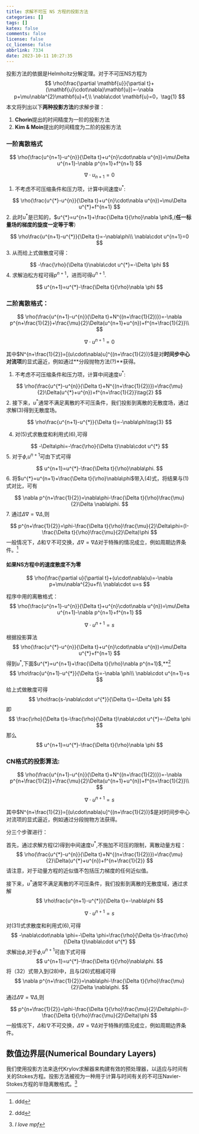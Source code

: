 ```yaml
---
title: 求解不可压 NS 方程的投影方法
categories: []
tags: []
katex: false
comments: false
license: false
cc_license: false
abbrlink: 7334
date: 2023-10-11 10:27:35
---
```


投影方法的依据是Helmholtz分解定理。对于不可压NS方程为
$$
\rho(\frac{\partial \mathbf{u}}{\partial t}+(\mathbf{u}\cdot\nabla)\mathbf{u})=-\nabla p+\mu\nabla^{2}\mathbf{u}+f,\\
\nabla\cdot \mathbf{u}=0，\tag{1}
$$
本文将列出以下**两种投影方法**的求解步骤：

1. **Chorin**提出的时间精度为一阶的投影方法
2. **Kim & Moin**提出的时间精度为二阶的投影方法



<!--more-->




### 一阶离散格式

$$
\rho(\frac{u^{n+1}-u^{n}}{\Delta t}+u^{n}\cdot\nabla u^{n})=\mu\Delta u^{n+1}-\nabla p^{n+1}+f^{n+1}
$$

$$
\nabla\cdot u_{n+1}=0
$$

1. 不考虑不可压缩条件和压力项，计算中间速度$u^{*}$:

$$
\rho(\frac{u^{*}-u^{n}}{\Delta t}+u^{n}\cdot\nabla u^{n})=\mu\Delta u^{*}+f^{n+1}
$$
2. 此时$u^{*}$是已知的，$u^{*}=u^{n+1}+\frac{\Delta t}{\rho}\nabla \phi$,(**任一标量场的梯度的旋度一定等于零**）

$$
\rho\frac{u^{n+1}-u^{*}}{\Delta t}=-\nabla\phi\\
\nabla\cdot u^{n+1}=0
$$
3. 从而给上式做散度可得：

$$
-\frac{\rho}{\Delta t}\nabla\cdot u^{*}=-\Delta \phi
$$
4. 求解泊松方程可得$p^{n+1}$，进而可得$u^{n+1}$.

$$
u^{n+1}=u^{*}-\frac{\Delta t}{\rho}\nabla \phi
$$
### 二阶离散格式：

$$
\rho(\frac{u^{n+1}-u^{n}}{\Delta t}+N^{(n+\frac{1}{2})})=-\nabla p^{n+\frac{1}{2}}+\frac{\mu}{2}\Delta(u^{n+1}+u^{n})+f^{n+\frac{1}{2}}\\
$$

$$
\nabla\cdot u^{n+1}=0
$$

其中$N^{n+\frac{1}{2}}=[(u\cdot\nabla)u]^{(n+\frac{1}{2})}$是对**时间步中心对流项**的显式逼近，例如通过**分段抛物方法(?)**获得。

1. 不考虑不可压缩条件和压力项，计算中间速度$u^{*}$:

$$
\rho(\frac{u^{*}-u^{n}}{\Delta t}+N^{(n+\frac{1}{2})})=\frac{\mu}{2}\Delta(u^{*}+u^{n})+f^{n+\frac{1}{2}}\tag{2}
$$
2. 接下来，$u^{*}$通常不满足离散的不可压条件，我们投影到离散的无散度场，通过求解(3)得到无散度场。

$$
\rho\frac{u^{n+1}-u^{*}}{\Delta t}=-\nabla\phi\tag{3}
$$

4. 对(5)式求散度和利用式(6),可得

$$
-\Delta\phi=-\frac{\rho}{\Delta t}\nabla\cdot u^{*}
$$
5. 对于$\phi$,$u^{n+1}$可由下式可得

$$
u^{n+1}=u^{*}-\frac{\Delta t}{\rho}\nabla\phi.
$$
6. 将$u^{*}=u^{n+1}+\frac{\Delta t}{\rho}\nabla\phi$带入(4)式，将结果与(1)式对比，可有

$$
\nabla p^{n+\frac{1}{2}}=\nabla\phi-\frac{\Delta t}{\rho}\frac{\mu}{2}\Delta \nabla\phi.
$$
7. 通过$\Delta\nabla=\nabla\Delta$,则


$$
p^{n+\frac{1}{2}}=\phi-\frac{\Delta t}{\rho}\frac{\mu}{2}\Delta\phi=(I-\frac{\Delta t}{\rho}\frac{\mu}{2}\Delta)\phi
$$
一般情况下，$\Delta$和$\nabla$不可交换，$\Delta\nabla=\nabla\Delta$对于特殊的情况成立，例如周期边界条件。[^2023QSC]

#### 如果NS方程中的速度散度不为零

$$
\rho(\frac{\partial u}{\partial t}+(u\cdot\nabla)u)=-\nabla p+\mu\nabla^{2}u+f\\
\nabla\cdot u=s
$$

程序中用的离散格式：
$$
\rho(\frac{u^{n+1}-u^{n}}{\Delta t}+u^{n}\cdot\nabla u^{n})=\mu\Delta u^{n+1}-\nabla p^{n+1}+f^{n+1}
$$

$$
\nabla\cdot u^{n+1}=s
$$

根据投影算法
$$
\rho(\frac{u^{*}-u^{n}}{\Delta t}+u^{n}\cdot\nabla u^{n})=\mu\Delta u^{*}+f^{n+1}
$$
得到$u^{*}$,下面$u^{*}=u^{n+1}+\frac{\Delta t}{\rho}\nabla p^{n+1}$,**[^2023QSC]
$$
\rho\frac{u^{n+1}-u^{*}}{\Delta t}=-\nabla \phi\\
\nabla\cdot u^{n+1}=s
$$
给上式做散度可得
$$
\rho\frac{s-\nabla\cdot u^{*}}{\Delta t}=-\Delta \phi
$$
即
$$
\frac{\rho}{\Delta t}s-\frac{\rho}{\Delta t}\nabla\cdot u^{*}=-\Delta \phi
$$
那么
$$
u^{n+1}=u^{*}-\frac{\Delta t}{\rho}\nabla \phi
$$

### CN格式的投影算法:

$$
\rho(\frac{u^{n+1}-u^{n}}{\Delta t}+N^{(n+\frac{1}{2})})=-\nabla p^{n+\frac{1}{2}}+\frac{\mu}{2}\Delta(u^{n+1}+u^{n})+f^{n+\frac{1}{2}}\\
$$

$$
\nabla\cdot u^{n+1}=s
$$

其中$N^{n+\frac{1}{2}}=[(u\cdot\nabla)u]^{(n+\frac{1}{2})}$是对时间步中心对流项的显式逼近，例如通过分段抛物方法获得。

分三个步骤进行：

首先，通过求解方程(2)得到中间速度$u^{*}$,不施加不可压的限制，离散动量方程：
$$
\rho(\frac{u^{*}-u^{n}}{\Delta t}+N^{(n+\frac{1}{2})})=\frac{\mu}{2}\Delta(u^{*}+u^{n})+f^{n+\frac{1}{2}}
$$
请注意，对于动量方程的近似值不包括压力梯度的任何近似值。

接下来，$u^{*}$通常不满足离散的不可压条件，我们投影到离散的无散度域，通过求解
$$
\rho\frac{u^{n+1}-u^{*}}{\Delta t}=-\nabla\phi
$$

$$
\nabla\cdot u^{n+1}=s
$$

对(31)式求散度和利用式(6),可得
$$
-\nabla\cdot\nabla \phi=-\Delta \phi=\frac{\rho}{\Delta t}s-\frac{\rho}{\Delta t}\nabla\cdot u^{*}
$$
求解出$\phi$,对于$\phi$,$u^{n+1}$可由下式可得
$$
u^{n+1}=u^{*}-\frac{\Delta t}{\rho}\nabla\phi.
$$
将（32）式带入到(28)中，且与(26)式相减可得
$$
\nabla p^{n+\frac{1}{2}}=\nabla\phi-\frac{\Delta t}{\rho}\frac{\mu}{2}\Delta \nabla\phi.
$$
通过$\Delta\nabla=\nabla\Delta$,则


$$
p^{n+\frac{1}{2}}=\phi-\frac{\Delta t}{\rho}\frac{\mu}{2}\Delta\phi=(I-\frac{\Delta t}{\rho}\frac{\mu}{2}\Delta)\phi
$$
一般情况下，$\Delta$和$\nabla$不可交换，$\Delta\nabla=\nabla\Delta$对于特殊的情况成立，例如周期边界条件。



## 数值边界层(Numerical Boundary Layers)

我们使用投影方法来迭代Krylov求解器来构建有效的预处理器，以适应与时间有关的Stokes方程。投影方法被视为一种用于计算与时间有关的不可压Navier-Stokes方程的半隐离散格式。[^2023WX]

[^2023QSC]: ddd
[^2023WX]: *I love mpf*

